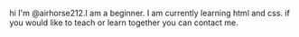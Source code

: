hi I'm @airhorse212.I am a beginner.
I am currently learning html and css. if you would like to teach or learn together you can contact me.

